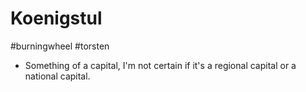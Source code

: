 # Koenigstul
#burningwheel #torsten 

- Something of a capital, I'm not certain if it's a regional capital or a national capital.